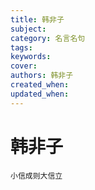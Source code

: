 ```yaml
---
title: 韩非子
subject: 
category: 名言名句
tags: 
keywords: 
cover: 
authors: 韩非子
created_when: 
updated_when: 
---
```


# 韩非子

```
小信成则大信立
```
